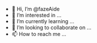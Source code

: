 - 👋 Hi, I’m @fazeAide
- 👀 I’m interested in ...
- 🌱 I’m currently learning ...
- 💞️ I’m looking to collaborate on ...
- 📫 How to reach me ...

<!---
fazeAide/fazeAide is a ✨ special ✨ repository because its `README.md` (this file) appears on your GitHub profile.
You can click the Preview link to take a look at your changes.
--->
